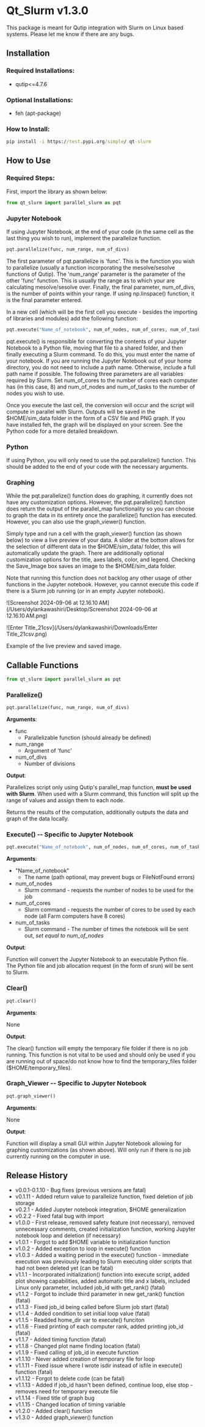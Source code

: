 # Qt_Slurm v1.3.0
This package is meant for Qutip integration with Slurm on Linux based systems. Please let me know if there are any bugs. 

## Installation
### Required Installations:
- qutip<=4.7.6
### Optional Installations:

- feh (apt-package)

### How to Install:

```cmd
pip install -i https://test.pypi.org/simple/ qt-slurm
```



## How to Use

### Required Steps:

First, import the library as shown below:

```python
from qt_slurm import parallel_slurm as pqt
```
### Jupyter Notebook

If using Jupyter Notebook, at the end of your code (in the same cell as the last thing you wish to run), implement the parallelize function.

```python
pqt.parallelize(func, num_range, num_of_divs)
```
The first parameter of pqt.parallelize is 'func'. This is the function you wish to parallelize (usually a function incorporating the mesolve/sesolve functions of Qutip). The 'num_range' parameter is the parameter of the other 'func' function. This is usually the range as to which your are calculating mesolve/sesolve over. Finally, the final parameter, num_of_divs, is the number of points within your range. If using np.linspace() function, it is the final parameter entered. 

In a new cell (which will be the first cell you execute - besides the importing of libraries and modules) add the following function:

```python
pqt.execute("Name_of_notebook", num_of_nodes, num_of_cores, num_of_tasks)
```

pqt.execute() is responsible for converting the contents of your Jupyter Notebook to a Python file, moving that file to a shared folder, and then finally executing a Slurm command. To do this, you must enter the name of your notebook. If you are running the Jupyter Notebook out of your home directory, you do not need to include a path name. Otherwise, include a full path name if possible. The following three parameters are all variables required by Slurm. Set num_of_cores to the number of cores each computer has (in this case, 8) and num_of_nodes and num_of_tasks to the number of nodes you wish to use. 

Once you execute the last cell, the conversion will occur and the script will compute in parallel with Slurm. Outputs will be saved in the $HOME/sim_data folder in the form of a CSV file and PNG graph. If you have installed feh, the graph will be displayed on your screen. See the Python code for a more detailed breakdown. 

### Python

If using Python, you will only need to use the pqt.parallelize() function. This should be added to the end of your code with the necessary arguments. 

### Graphing

While the pqt.parallelize() function does do graphing, it currently does not have any customization options. However, the pqt.parallelize() function does return the output of the parallel_map functionality so you can choose to graph the data in its entirety once the parallelize() function has executed. However, you can also use the graph_viewer() function. 

Simply type and run a cell with the graph_viewer() function (as shown below) to view a live preview of your data. A slider at the bottom allows for the selection of different data in the $HOME/sim_data/ folder, this will automatically update the graph. There are additionally optional customization options for the title, axes labels, color, and legend. Checking the Save_Image box saves an image to the $HOME/sim_data folder. 

Note that running this function does not backlog any other usage of other functions in the Jupyter notebook. However, you cannot execute this code if there is a Slurm job running (or in an empty Jupyter notebook). 

![Screenshot 2024-09-06 at 12.16.10 AM](/Users/dylankawashiri/Desktop/Screenshot 2024-09-06 at 12.16.10 AM.png)

![Enter Title_21csv](/Users/dylankawashiri/Downloads/Enter Title_21csv.png)

Example of the live preview and saved image. 

## Callable Functions

```python
from qt_slurm import parallel_slurm as pqt
```

### Parallelize()

```python
pqt.parallelize(func, num_range, num_of_divs)
```

**Arguments**: 

- func
  - Parallelizable function (should already be defined)
- num_range
  - Argument of 'func'
- num_of_divs
  - Number of divisions 

**Output**:

Parallelizes script only using Qutip's parallel_map function, **must be used with Slurm**. When used with a Slurm command, this function will split up the range of values and assign them to each node. 

Returns the results of the computation, additionally outputs the data and graph of the data locally.  

### Execute()  -- Specific to Jupyter Notebook

```python
pqt.execute("Name_of_notebook", num_of_nodes, num_of_cores, num_of_tasks)
```

**Arguments**:

- "Name_of_notebook"
  - The name (path optional, may prevent bugs or FileNotFound errors)
- num_of_nodes
  - Slurm command - requests the number of nodes to be used for the job
- num_of_cores
  - Slurm command - requests the number of cores to be used by each node (all Farm computers have 8 cores)
- num_of_tasks
  - Slurm command - The number of times the notebook will be sent out, *set equal to num_of_nodes*

**Output**:

Function will convert the Jupyter Notebook to an executable Python file. The Python file and job allocation request (in the form of srun) will be sent to Slurm.

### Clear()

```python
pqt.clear()
```

**Arguments**:

None

**Output**:

The clear() function will empty the temporary file folder if there is no job running. This function is not vital to be used and should only be used if you are running out of space/do not know how to find the temporary_files folder ($HOME/temporary_files).

### Graph_Viewer -- Specific to Jupyter Notebook

```python
pqt.graph_viewer()
```



**Arguments**:

None

**Output**:

Function will display a small GUI within Jupyter Notebook allowing for graphing customizations (as shown above). Will only run if there is no job currently running on the computer in use. 



## Release History

- v0.0.1-0.1.10 - Bug fixes (previous versions are fatal)
- v0.1.11 - Added return value to parallelize function, fixed deletion of job storage 
- v0.2.1 - Added Jupyter notebook integration, $HOME generalization
- v0.2.2 - Fixed fatal bug with import
- v1.0.0 - First release, removed safety feature (not necessary), removed unnecessary comments, created initialization function, working Jupyter notebook loop and deletion (if necessary)
- v1.0.1 - Forgot to add $HOME variable to initialization function
- v1.0.2 - Added exception to loop in execute() function
- v1.0.3 - Added a waiting period in the execute() function - immediate execution was previously leading to Slurm executing older scripts that had not been deleted yet (can be fatal)
- v1.1.1 - Incorporated initialization() function into execute script, added plot showing capabilities, added automatic title and x labels, included Linux only parameter, included job_id with get_rank() (fatal)
- v1.1.2 - Forgot to include third parameter in new get_rank() function (fatal)
- v1.1.3 - Fixed job_id being called before Slurm job start (fatal)
- v1.1.4 - Added condition to set initial loop value (fatal)
- v1.1.5 - Readded home_dir var to execute() funciton
- v1.1.6 - Fixed printing of each computer rank, added printing job_id (fatal) 
- v1.1.7 - Added timing function (fatal)
- v1.1.8 - Changed plot name finding location (fatal)
- v1.1.9 - Fixed calling of job_id in execute function
- v1.1.10 - Never added creation of temporary file for loop 
- v1.1.11 - Fixed issue where I wrote isdir instead of isfile in execute() function (fatal)
- v1.1.12 - Forgot to delete code (can be fatal)
- v1.1.13 - Added if job_id hasn't been defined, continue loop, else stop - removes need for temporary execute file
- v1.1.14 - Fixed title of graph bug
- v1.1.15 - Changed location of timing variable
- v1.2.0 - Added clear() function
- v1.3.0 - Added graph_viewer() function
